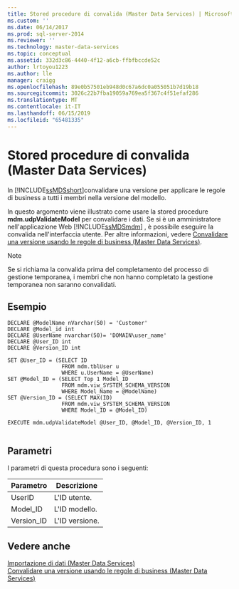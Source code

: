 ```yaml
---
title: Stored procedure di convalida (Master Data Services) | Microsoft Docs
ms.custom: ''
ms.date: 06/14/2017
ms.prod: sql-server-2014
ms.reviewer: ''
ms.technology: master-data-services
ms.topic: conceptual
ms.assetid: 332d3c86-4440-4f12-a6cb-ffbfbccde52c
author: lrtoyou1223
ms.author: lle
manager: craigg
ms.openlocfilehash: 89e0b57501eb948d0c67a6dc0a055051b7d19b18
ms.sourcegitcommit: 3026c22b7fba19059a769ea5f367c4f51efaf286
ms.translationtype: MT
ms.contentlocale: it-IT
ms.lasthandoff: 06/15/2019
ms.locfileid: "65481335"
---
```

# <a name="validation-stored-procedure-master-data-services"></a>Stored procedure di convalida (Master Data Services)
  In [!INCLUDE[ssMDSshort](../includes/ssmdsshort-md.md)]convalidare una versione per applicare le regole di business a tutti i membri nella versione del modello.  
  
 In questo argomento viene illustrato come usare la stored procedure **mdm.udpValidateModel** per convalidare i dati. Se si è un amministratore nell'applicazione Web [!INCLUDE[ssMDSmdm](../includes/ssmdsmdm-md.md)] , è possibile eseguire la convalida nell'interfaccia utente. Per altre informazioni, vedere [Convalidare una versione usando le regole di business &#40;Master Data Services&#41;](validate-a-version-against-business-rules-master-data-services.md).  
  
> [!NOTE]  
>  Se si richiama la convalida prima del completamento del processo di gestione temporanea, i membri che non hanno completato la gestione temporanea non saranno convalidati.  
  
## <a name="example"></a>Esempio  
  
```  
DECLARE @ModelName nVarchar(50) = 'Customer'   
DECLARE @Model_id int   
DECLARE @UserName nvarchar(50)= 'DOMAIN\user_name'   
DECLARE @User_ID int   
DECLARE @Version_ID int   
  
SET @User_ID = (SELECT ID    
                 FROM mdm.tblUser u   
                 WHERE u.UserName = @UserName)   
SET @Model_ID = (SELECT Top 1 Model_ID   
                 FROM mdm.viw_SYSTEM_SCHEMA_VERSION   
                 WHERE Model_Name = @ModelName)   
SET @Version_ID = (SELECT MAX(ID)   
                 FROM mdm.viw_SYSTEM_SCHEMA_VERSION   
                 WHERE Model_ID = @Model_ID)  
  
EXECUTE mdm.udpValidateModel @User_ID, @Model_ID, @Version_ID, 1  
  
```  
  
## <a name="parameters"></a>Parametri  
 I parametri di questa procedura sono i seguenti:  
  
|Parametro|Descrizione|  
|---------------|-----------------|  
|UserID|L'ID utente.|  
|Model_ID|L'ID modello.|  
|Version_ID|L'ID versione.|  
  
## <a name="see-also"></a>Vedere anche  
 [Importazione di dati &#40;Master Data Services&#41;](overview-importing-data-from-tables-master-data-services.md)   
 [Convalidare una versione usando le regole di business &#40;Master Data Services&#41;](validate-a-version-against-business-rules-master-data-services.md)  
  
  
